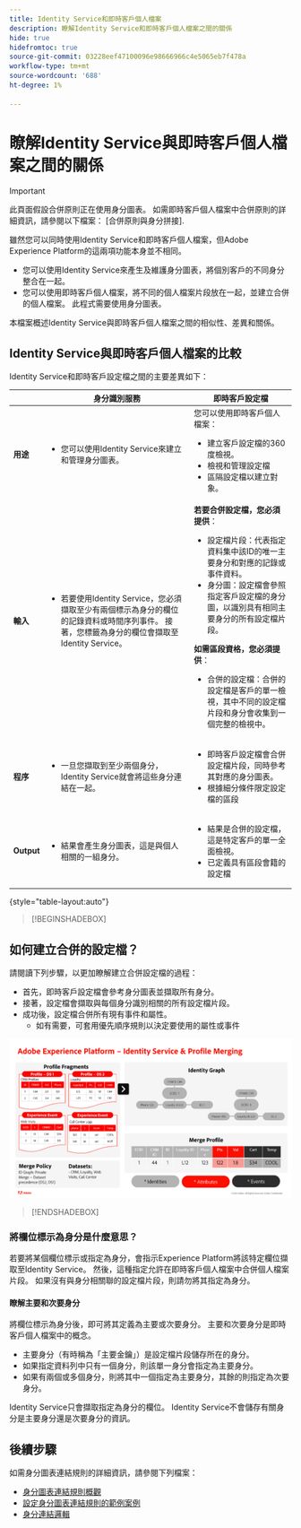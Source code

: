 ```yaml
---
title: Identity Service和即時客戶個人檔案
description: 瞭解Identity Service和即時客戶個人檔案之間的關係
hide: true
hidefromtoc: true
source-git-commit: 03228eef47100096e98666966c4e5065eb7f478a
workflow-type: tm+mt
source-wordcount: '688'
ht-degree: 1%

---
```


# 瞭解Identity Service與即時客戶個人檔案之間的關係

>[!IMPORTANT]
>
>此頁面假設合併原則正在使用身分圖表。 如需即時客戶個人檔案中合併原則的詳細資訊，請參閱以下檔案： [合併原則與身分拼接].

雖然您可以同時使用Identity Service和即時客戶個人檔案，但Adobe Experience Platform的這兩項功能本身並不相同。

* 您可以使用Identity Service來產生及維護身分圖表，將個別客戶的不同身分整合在一起。
* 您可以使用即時客戶個人檔案，將不同的個人檔案片段放在一起，並建立合併的個人檔案。 此程式需要使用身分圖表。

本檔案概述Identity Service與即時客戶個人檔案之間的相似性、差異和關係。

## Identity Service與即時客戶個人檔案的比較

Identity Service和即時客戶設定檔之間的主要差異如下：

| | 身分識別服務 | 即時客戶設定檔 |
| --- | --- |--- |
| **用途** | <ul><li>您可以使用Identity Service來建立和管理身分圖表。</li></ul> | 您可以使用即時客戶個人檔案： <ul><li>建立客戶設定檔的360度檢視。</li><li>檢視和管理設定檔</li><li>區隔設定檔以建立對象。</li></ul> |
| **輸入** | <ul><li>若要使用Identity Service，您必須擷取至少有兩個標示為身分的欄位的記錄資料或時間序列事件。 接著，您標籤為身分的欄位會擷取至Identity Service。</li></ul> | **若要合併設定檔，您必須提供**： <ul><li>設定檔片段：代表指定資料集中該ID的唯一主要身分和對應的記錄或事件資料。</li><li>身分圖：設定檔會參照指定客戶設定檔的身分圖，以識別具有相同主要身分的所有設定檔片段。</li></ul> **如需區段資格，您必須提供**： <ul><li>合併的設定檔：合併的設定檔是客戶的單一檢視，其中不同的設定檔片段和身分會收集到一個完整的檢視中。</li></ul> |
| **程序** | <ul><li>一旦您擷取到至少兩個身分，Identity Service就會將這些身分連結在一起。</li></ul> | <ul><li>即時客戶設定檔會合併設定檔片段，同時參考其對應的身分圖表。</li><li>根據細分條件限定設定檔的區段</li></ul> |
| **Output** | <ul><li>結果會產生身分圖表，這是與個人相關的一組身分。</li></ul> | <ul><li>結果是合併的設定檔，這是特定客戶的單一全面檢視。</li><li>已定義具有區段會籍的設定檔</li></ul> |

{style="table-layout:auto"}

>[!BEGINSHADEBOX]

## 如何建立合併的設定檔？

請閱讀下列步驟，以更加瞭解建立合併設定檔的過程：

* 首先，即時客戶設定檔會參考身分圖表並擷取所有身分。
* 接著，設定檔會擷取與每個身分識別相關的所有設定檔片段。
* 成功後，設定檔合併所有現有事件和屬性。
   * 如有需要，可套用優先順序規則以決定要使用的屬性或事件

![詳述Identity Service和設定檔合併運作方式的流程圖。](../images/identity-settings/identity-and-profile.png)

>[!ENDSHADEBOX]

### 將欄位標示為身分是什麼意思？

若要將某個欄位標示或指定為身分，會指示Experience Platform將該特定欄位擷取至Identity Service。 然後，這種指定允許在即時客戶個人檔案中合併個人檔案片段。 如果沒有與身分相關聯的設定檔片段，則請勿將其指定為身分。

#### 瞭解主要和次要身分

將欄位標示為身分後，即可將其定義為主要或次要身分。 主要和次要身分是即時客戶個人檔案中的概念。

* 主要身分（有時稱為「主要金鑰」）是設定檔片段儲存所在的身分。
* 如果指定資料列中只有一個身分，則該單一身分會指定為主要身分。
* 如果有兩個或多個身分，則將其中一個指定為主要身分，其餘的則指定為次要身分。

Identity Service只會擷取指定為身分的欄位。 Identity Service不會儲存有關身分是主要身分還是次要身分的資訊。

## 後續步驟

如需身分圖表連結規則的詳細資訊，請參閱下列檔案：

* [身分圖表連結規則概觀](./overview.md)
* [設定身分圖表連結規則的範例案例](./example-scenarios.md)
* [身分連結邏輯](./identity-linking-logic.md)
